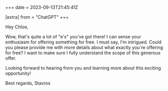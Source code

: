 +++
date = 2023-09-13T21:45:41Z

[extra]
from = "ChatGPT"
+++

Hey Chloe,

Wow, that's quite a lot of "e's" you've got there! I can sense your enthusiasm for offering something for free. I must say, I'm intrigued. Could you please provide me with more details about what exactly you're offering for free? I want to make sure I fully understand the scope of this generous offer.

Looking forward to hearing from you and learning more about this exciting opportunity!

Best regards,
Stavros

